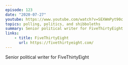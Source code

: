 ```yaml
---
episode: 123
date: "2020-07-27"
youtube: https://www.youtube.com/watch?v=SEXWmPyt90c
topics: polling, politics, and shibboleths
summary: Senior political writer for FiveThirtyEight
links:
    - title: FiveThirtyEight
      url: https://fivethirtyeight.com/
---
```


Senior political writer for FiveThirtyEight
